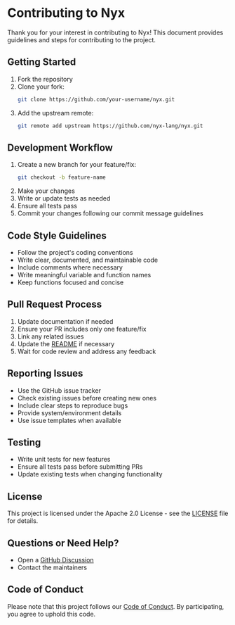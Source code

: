 # Contributing to Nyx

Thank you for your interest in contributing to Nyx! This document provides guidelines and steps for contributing to the project.

## Getting Started

1. Fork the repository
2. Clone your fork:
   ```bash
   git clone https://github.com/your-username/nyx.git
   ```
3. Add the upstream remote:
   ```bash
   git remote add upstream https://github.com/nyx-lang/nyx.git
   ```

## Development Workflow

1. Create a new branch for your feature/fix:
   ```bash
   git checkout -b feature-name
   ```
2. Make your changes
3. Write or update tests as needed
4. Ensure all tests pass
5. Commit your changes following our commit message guidelines

## Code Style Guidelines

- Follow the project's coding conventions
- Write clear, documented, and maintainable code
- Include comments where necessary
- Write meaningful variable and function names
- Keep functions focused and concise

## Pull Request Process

1. Update documentation if needed
2. Ensure your PR includes only one feature/fix
3. Link any related issues
4. Update the [README](README.md) if necessary
5. Wait for code review and address any feedback

## Reporting Issues

- Use the GitHub issue tracker
- Check existing issues before creating new ones
- Include clear steps to reproduce bugs
- Provide system/environment details
- Use issue templates when available

## Testing

- Write unit tests for new features
- Ensure all tests pass before submitting PRs
- Update existing tests when changing functionality

## License

This project is licensed under the Apache 2.0 License - see the [LICENSE](LICENSE) file for details.

## Questions or Need Help?

- Open a [GitHub Discussion](https://github.com/nyx-lang/nyx/discussions)
- Contact the maintainers

## Code of Conduct

Please note that this project follows our [Code of Conduct](CODE_OF_CONDUCT.md). By participating, you agree to uphold this code.